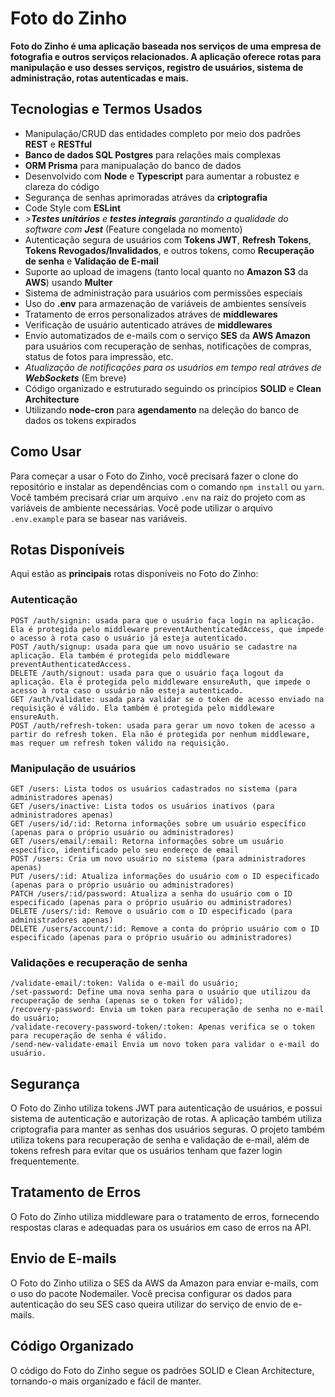 # Foto do Zinho

**Foto do Zinho é uma aplicação baseada nos serviços de uma empresa de fotografia e outros serviços relacionados. A aplicação oferece rotas para manipulação e uso desses serviços, registro de usuários, sistema de administração, rotas autenticadas e mais.**

## Tecnologias e Termos Usados

- Manipulação/CRUD das entidades completo por meio dos padrões **REST** e **RESTful**
- **Banco de dados SQL Postgres** para relações mais complexas
- **ORM Prisma** para manipualação do banco de dados
- Desenvolvido com **Node** e **Typescript** para aumentar a robustez e clareza do código
- Segurança de senhas aprimoradas atráves da **criptografia**
- Code Style com **ESLint**
- *>**Testes unitários** e **testes integrais** garantindo a qualidade do software com **Jest*** (Feature congelada no momento)
- Autenticação segura de usuários com **Tokens JWT**, **Refresh Tokens**, **Tokens Revogados/Invalidados**, e outros tokens, como **Recuperação de senha** e **Validação de E-mail**
- Suporte ao upload de imagens (tanto local quanto no **Amazon S3** da **AWS**) usando **Multer**
- Sistema de administração para usuários com permissões especiais
- Uso do **.env** para armazenação de variáveis de ambientes sensíveis
- Tratamento de erros personalizados atráves de **middlewares**
- Verificação de usuário autenticado atráves de **middlewares**
- Envio automatizados de e-mails com o serviço **SES** da **AWS Amazon** para usuários com recuperação de senhas, notificações de compras, status de fotos para impressão, etc.
- *Atualização de notificações para os usuários em tempo real atráves de **WebSockets*** (Em breve)
- Código organizado e estruturado seguindo os princípios **SOLID** e **Clean Architecture**
- Utilizando **node-cron** para **agendamento** na deleção do banco de dados os tokens expirados

## Como Usar

Para começar a usar o Foto do Zinho, você precisará fazer o clone do repositório e instalar as dependências com o comando `npm install` ou `yarn`. Você também precisará criar um arquivo `.env` na raiz do projeto com as variáveis de ambiente necessárias. Você pode utilizar o arquivo `.env.example` para se basear nas variáveis.

## Rotas Disponíveis

Aqui estão as **principais** rotas disponíveis no Foto do Zinho:

### Autenticação

```
POST /auth/signin: usada para que o usuário faça login na aplicação. Ela é protegida pelo middleware preventAuthenticatedAccess, que impede o acesso à rota caso o usuário já esteja autenticado.
POST /auth/signup: usada para que um novo usuário se cadastre na aplicação. Ela também é protegida pelo middleware preventAuthenticatedAccess.
DELETE /auth/signout: usada para que o usuário faça logout da aplicação. Ela é protegida pelo middleware ensureAuth, que impede o acesso à rota caso o usuário não esteja autenticado.
GET /auth/validate: usada para validar se o token de acesso enviado na requisição é válido. Ela também é protegida pelo middleware ensureAuth.
POST /auth/refresh-token: usada para gerar um novo token de acesso a partir do refresh token. Ela não é protegida por nenhum middleware, mas requer um refresh token válido na requisição.
```

### Manipulação de usuários

```
GET /users: Lista todos os usuários cadastrados no sistema (para administradores apenas)
GET /users/inactive: Lista todos os usuários inativos (para administradores apenas)
GET /users/id/:id: Retorna informações sobre um usuário específico (apenas para o próprio usuário ou administradores)
GET /users/email/:email: Retorna informações sobre um usuário específico, identificado pelo seu endereço de email
POST /users: Cria um novo usuário no sistema (para administradores apenas)
PUT /users/:id: Atualiza informações do usuário com o ID especificado (apenas para o próprio usuário ou administradores)
PATCH /users/:id/password: Atualiza a senha do usuário com o ID especificado (apenas para o próprio usuário ou administradores)
DELETE /users/:id: Remove o usuário com o ID especificado (para administradores apenas)
DELETE /users/account/:id: Remove a conta do próprio usuário com o ID especificado (apenas para o próprio usuário ou administradores)
```

### Validações e recuperação de senha

```
/validate-email/:token: Valida o e-mail do usuário;
/set-password: Define uma nova senha para o usuário que utilizou da recuperação de senha (apenas se o token for válido);
/recovery-password: Envia um token para recuperação de senha no e-mail do usuário;
/validate-recovery-password-token/:token: Apenas verifica se o token para recuperação de senha é válido.
/send-new-validate-email Envia um novo token para validar o e-mail do usuário.
```

## Segurança

O Foto do Zinho utiliza tokens JWT para autenticação de usuários, e possui sistema de autenticação e autorização de rotas. A aplicação também utiliza criptografia para manter as senhas dos usuários seguras. O projeto também utiliza tokens para recuperação de senha e validação de e-mail, além de tokens refresh para evitar que os usuários tenham que fazer login frequentemente.

## Tratamento de Erros

O Foto do Zinho utiliza middleware para o tratamento de erros, fornecendo respostas claras e adequadas para os usuários em caso de erros na API.

## Envio de E-mails

O Foto do Zinho utiliza o SES da AWS da Amazon para enviar e-mails, com o uso do pacote Nodemailer.
Você precisa configurar os dados para autenticação do seu SES caso queira utilizar do serviço de envio de e-mails.

## Código Organizado

O código do Foto do Zinho segue os padrões SOLID e Clean Architecture, tornando-o mais organizado e fácil de manter.
